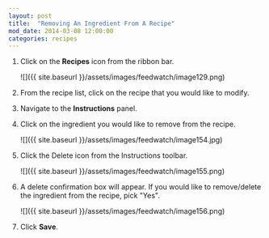 ```yaml
---
layout: post
title:  "Removing An Ingredient From A Recipe"
mod_date: 2014-03-08 12:00:00
categories: recipes
---
```


1.	Click on the **Recipes** icon from the ribbon bar.

	![]({{ site.baseurl }}/assets/images/feedwatch/image129.png)

2.	From the recipe list, click on the recipe that you would like to modify.

3.	Navigate to the **Instructions** panel.

4.	Click on the ingredient you would like to remove from the recipe.

	![]({{ site.baseurl }}/assets/images/feedwatch/image154.jpg)

5.	Click the Delete icon from the Instructions toolbar.

	![]({{ site.baseurl }}/assets/images/feedwatch/image155.png)

6.	A delete confirmation box will appear.  If you would like to remove/delete the ingredient from the recipe, pick "Yes".

	![]({{ site.baseurl }}/assets/images/feedwatch/image156.png)

7.	Click **Save**.
